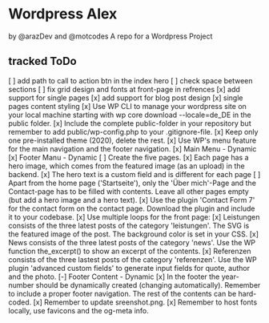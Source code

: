 # Wordpress Alex
by @arazDev and @motcodes
A repo for a Wordpress Project

## tracked ToDo

[ ] add path to call to action btn in the index hero
[ ] check space between sections
[ ] fix grid design and fonts at front-page in refrences
[x] add support for single pages
[x] add support for blog post design
[x] single pages content styling
[x] Use WP CLI to manage your wordpress site on your local machine starting with wp core download --locale=de_DE in the public folder.
[x] Include the complete public-folder in your repository but remember to add public/wp-config.php to your .gitignore-file.
[x] Keep only one pre-installed theme (2020), delete the rest.
[x] Use WP's menu feature for the main navigation and the footer navigation.
    [x] Main Menu - Dynamic
    [x] Footer Manu - Dynamic
[ ] Create the five pages.
[x] Each page has a hero image, which comes from the featured image (as an upload) in the backend.
[x] The hero text is a custom field and is different for each page
[ ] Apart from the home page ('Startseite'), only the 'Über mich'-Page and the Contact-page has to be filled with contents. Leave all other pages empty (but add a hero image and a hero text).
[x] Use the plugin 'Contact Form 7' for the contact form on the contact page. Download the plugin and include it to your codebase.
[x] Use multiple loops for the front page:
    [x] Leistungen consists of the three latest posts of the category 'leistungen'. The SVG is the featured image of the post. The background color is set in your CSS.
    [x] News consists of the three latest posts of the category 'news'. Use the WP function the_excerpt() to show an excerpt of the contents.
    [x] Referenzen consists of the three lastest posts of the category 'referenzen'. Use the WP plugin 'advanced custom fields' to generate input fields for quote, author and the photo.
[-] Footer Content - Dynamic
    [x] In the footer the year-number should be dynamically created (changing automatically). Remember to include a proper footer navigation. The rest of the contents can be hard-coded.
[x] Remember to update sreenshot.png.
[x] Remember to host fonts locally, use favicons and the og-meta info.